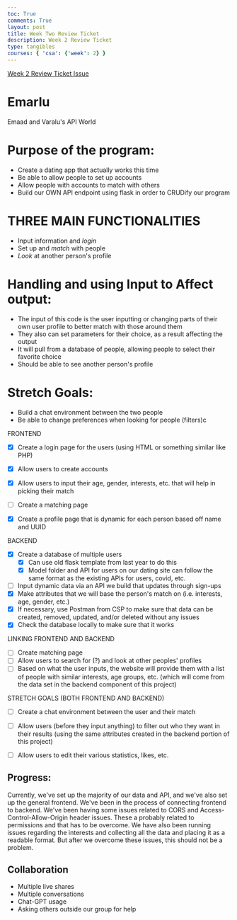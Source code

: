 ```yaml
---
toc: True
comments: True
layout: post
title: Week Two Review Ticket
description: Week 2 Review Ticket
type: tangibles
courses: { 'csa': {'week': 2} }
---
```


[Week 2 Review Ticket Issue](https://github.com/nVarap/Emarlu/issues/1#issue-1878830580)

# Emarlu
Emaad and Varalu's API World

# Purpose of the program: 
- Create a dating app that actually works this time
- Be able to allow people to set up accounts
- Allow people with accounts to match with others
- Build our OWN API endpoint using flask in order to CRUDify our program

# THREE MAIN FUNCTIONALITIES
- Input information and *login*
- Set up and *match* with people
- *Look* at another person's profile

# Handling and using Input to Affect output:
- The input of this code is the user inputting or changing parts of their own user profile to better match with those around them
- They also can set parameters for their choice, as a result affecting the output
- It will pull from a database of people, allowing people to select their favorite choice
- Should be able to see another person's profile


# Stretch Goals:
- Build a chat environment between the two people
- Be able to change preferences when looking for people (filters)c

FRONTEND
- [x] Create a login page for the users (using HTML or something similar like PHP)
- [x] Allow users to create accounts 
- [x] Allow users to input their age, gender, interests, etc. that will help in picking their match
- [ ] Create a matching page
- [x] Create a profile page that is dynamic for each person based off name and UUID


BACKEND
- [x] Create a database of multiple users
  - [x] Can use old flask template from last year to do this
  - [x] Model folder and API for users on our dating site can follow the same format as the existing APIs for users, covid, etc.  
 - [ ] Input dynamic data via an API we build that updates through sign-ups
- [x] Make attributes that we will base the person's match on (i.e. interests, age, gender, etc.)
- [x] If necessary, use Postman from CSP to make sure that data can be created, removed, updated, and/or deleted without any issues
- [x] Check the database locally to make sure that it works   

LINKING FRONTEND AND BACKEND
- [ ] Create matching page
- [ ] Allow users to search for (?) and look at other peoples' profiles
- [ ] Based on what the user inputs, the website will provide them with a list of people with similar interests, age groups, etc. (which will come from the data set in the backend component of this project) 

STRETCH GOALS (BOTH FRONTEND AND BACKEND)
- [ ] Create a chat environment between the user and their match
- [ ] Allow users (before they input anything) to filter out who they want in their results (using the same attributes created in the backend portion of this project) 
- [ ] Allow users to edit their various statistics, likes, etc.


## Progress:

Currently, we've set up the majority of our data and API, and we've also set up the general frontend. We've been in the process of connecting frontend to backend. We've been having some issues related to CORS and Access-Control-Allow-Origin header issues. These a probably related to permissions and that has to be overcome. We have also been running issues regarding the interests and collecting all the data and placing it as a readable format. But after we overcome these issues, this should not be a problem.

## Collaboration
- Multiple live shares
- Multiple conversations
- Chat-GPT usage
- Asking others outside our group for help